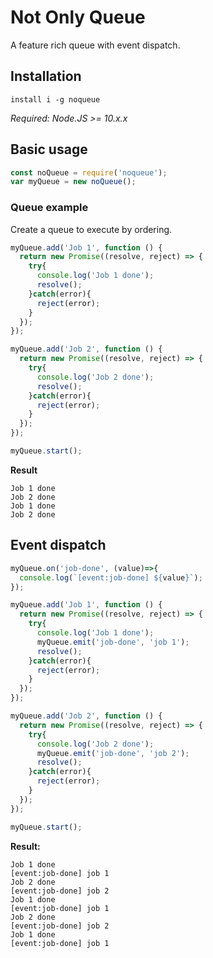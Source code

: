 
# Not Only Queue

A feature rich queue with event dispatch.

## Installation

```
install i -g noqueue
```
_Required: Node.JS >= 10.x.x_

## Basic usage

```js
const noQueue = require('noqueue');
var myQueue = new noQueue();
```

### Queue example

Create a queue to execute by ordering.

```js
myQueue.add('Job 1', function () {
  return new Promise((resolve, reject) => {
    try{
      console.log('Job 1 done');
      resolve();
    }catch(error){
      reject(error);
    }
  });
});

myQueue.add('Job 2', function () {
  return new Promise((resolve, reject) => {
    try{
      console.log('Job 2 done');
      resolve();
    }catch(error){
      reject(error);
    }
  });
});

myQueue.start();
```

**Result**

```
Job 1 done
Job 2 done
Job 1 done
Job 2 done
```

## Event dispatch

```js
myQueue.on('job-done', (value)=>{
  console.log(`[event:job-done] ${value}`);
});

myQueue.add('Job 1', function () {
  return new Promise((resolve, reject) => {
    try{
      console.log('Job 1 done');
      myQueue.emit('job-done', 'job 1');
      resolve();
    }catch(error){
      reject(error);
    }
  });
});

myQueue.add('Job 2', function () {
  return new Promise((resolve, reject) => {
    try{
      console.log('Job 2 done');
      myQueue.emit('job-done', 'job 2');
      resolve();
    }catch(error){
      reject(error);
    }
  });
});

myQueue.start();
```

**Result:**

```
Job 1 done
[event:job-done] job 1
Job 2 done
[event:job-done] job 2
Job 1 done
[event:job-done] job 1
Job 2 done
[event:job-done] job 2
Job 1 done
[event:job-done] job 1
```